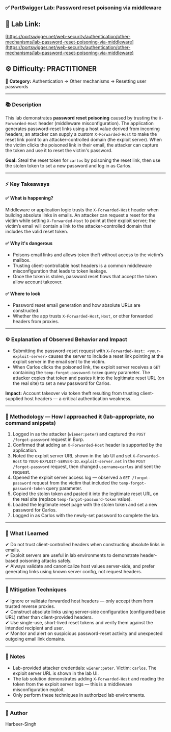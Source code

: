 ### ✅ **PortSwigger Lab: Password reset poisoning via middleware**

## 🔗 **Lab Link:**

[https://portswigger.net/web-security/authentication/other-mechanisms/lab-password-reset-poisoning-via-middleware](https://portswigger.net/web-security/authentication/other-mechanisms/lab-password-reset-poisoning-via-middleware)

## ⚙️ **Difficulty:** PRACTITIONER

📂 **Category:** Authentication → Other mechanisms → Resetting user passwords

---

### 📚 **Description**

This lab demonstrates **password reset poisoning** caused by trusting the `X-Forwarded-Host` header (middleware misconfiguration). The application generates password-reset links using a host value derived from incoming headers; an attacker can supply a custom `X-Forwarded-Host` to make the reset link point to an attacker-controlled domain (the exploit server). When the victim clicks the poisoned link in their email, the attacker can capture the token and use it to reset the victim's password.

**Goal:** Steal the reset token for `carlos` by poisoning the reset link, then use the stolen token to set a new password and log in as Carlos.

---

### ⚡ **Key Takeaways**

#### ✅ What is happening?

Middleware or application logic trusts the `X-Forwarded-Host` header when building absolute links in emails. An attacker can request a reset for the victim while setting `X-Forwarded-Host` to point at their exploit server; the victim’s email will contain a link to the attacker-controlled domain that includes the valid reset token.

#### ✅ Why it's dangerous

* Poisons email links and allows token theft without access to the victim’s mailbox.
* Trusting client-controllable host headers is a common middleware misconfiguration that leads to token leakage.
* Once the token is stolen, password reset flows that accept the token allow account takeover.

#### ✅ Where to look

* Password reset email generation and how absolute URLs are constructed.
* Whether the app trusts `X-Forwarded-Host`, `Host`, or other forwarded headers from proxies.

---

### ⚙️ **Explanation of Observed Behavior and Impact**

* Submitting the password-reset request with `X-Forwarded-Host: <your-exploit-server>` causes the server to include a reset link pointing at the exploit server in the email sent to the victim.
* When Carlos clicks the poisoned link, the exploit server receives a `GET` containing the `temp-forgot-password-token` query parameter. The attacker copies that token and pastes it into the legitimate reset URL (on the real site) to set a new password for Carlos.

**Impact:** Account takeover via token theft resulting from trusting client-supplied host headers — a critical authentication weakness.

---

### 🧪 Methodology — How I approached it (lab-appropriate, no command snippets)

1. Logged in as the attacker (`wiener:peter`) and captured the `POST /forgot-password` request in Burp.
2. Confirmed that adding an `X-Forwarded-Host` header is supported by the application.
3. Noted the exploit server URL shown in the lab UI and set `X-Forwarded-Host` to `YOUR-EXPLOIT-SERVER-ID.exploit-server.net` in the `POST /forgot-password` request, then changed `username=carlos` and sent the request.
4. Opened the exploit server access log — observed a `GET /forgot-password` request from the victim that included the `temp-forgot-password-token` query parameter.
5. Copied the stolen token and pasted it into the legitimate reset URL on the real site (replace `temp-forgot-password-token` value).
6. Loaded the legitimate reset page with the stolen token and set a new password for Carlos.
7. Logged in as Carlos with the newly-set password to complete the lab.

---

### 📝 What I Learned

✔ Do not trust client-controlled headers when constructing absolute links in emails.                  
✔ Exploit servers are useful in lab environments to demonstrate header-based poisoning attacks safely.              
✔ Always validate and canonicalize host values server-side, and prefer generating links using known server config, not request headers.                 

---

### 🔐 Mitigation Techniques

✔ Ignore or validate forwarded host headers — only accept them from trusted reverse proxies.                           
✔ Construct absolute links using server-side configuration (configured base URL) rather than client-provided headers.               
✔ Use single-use, short-lived reset tokens and verify them against the intended recipient and user.                     
✔ Monitor and alert on suspicious password-reset activity and unexpected outgoing email link domains.             

---

### 🧾 Notes

* Lab-provided attacker credentials: `wiener:peter`. Victim: `carlos`. The exploit server URL is shown in the lab UI.
* The lab solution demonstrates adding `X-Forwarded-Host` and reading the token from the exploit server logs — this is a middleware misconfiguration exploit.
* Only perform these techniques in authorized lab environments.

---

### 👤 Author

Harbeer-Singh

